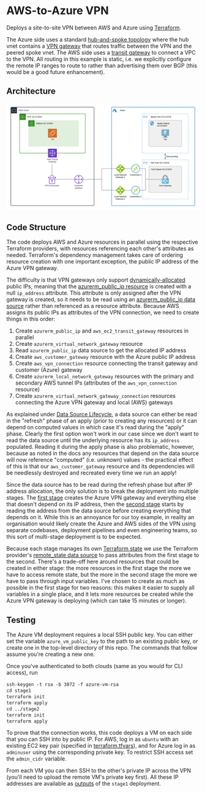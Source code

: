 # AWS-to-Azure VPN

Deploys a site-to-site VPN between AWS and Azure using [Terraform](https://www.terraform.io).

The Azure side uses a standard
[hub-and-spoke topology](https://docs.microsoft.com/en-us/azure/architecture/reference-architectures/hybrid-networking/hub-spoke)
where the hub vnet contains a
[VPN gateway](https://docs.microsoft.com/en-us/azure/vpn-gateway/) that routes traffic between
the VPN and the peered spoke vnet. The AWS side uses a
[transit gateway](https://docs.aws.amazon.com/vpc/latest/tgw/what-is-transit-gateway.html)
to connect a VPC to the VPN. All routing in this example is static, i.e. we explicitly
configure the remote IP ranges to route to rather than advertising them over BGP (this would
be a good future enhancement).

## Architecture

![Architecture diagram](architecture.png)

## Code Structure

The code deploys AWS and Azure resources in parallel using the respective Terraform providers,
with resources referencing each other's attributes as needed. Terraform's dependency management
takes care of ordering resource creation with one important exception, the public IP address of
the Azure VPN gateway.

The difficulty is that VPN gateways only support
[dynamically-allocated](https://docs.microsoft.com/en-us/azure/virtual-network/public-ip-addresses#allocation-method)
public IPs, meaning that the
[azurerm_public_ip resource](https://www.terraform.io/docs/providers/azurerm/r/public_ip.html)
is created with a null `ip_address` attribute. This attribute is only assigned after the VPN
gateway is created, so it needs to be read using an
[azurerm_public_ip data source](https://www.terraform.io/docs/providers/azurerm/d/public_ip.html)
rather than referenced as a resource attribute. Because AWS assigns its public IPs as attributes
of the VPN connection, we need to create things in this order:

1. Create `azurerm_public_ip` and `aws_ec2_transit_gateway` resources in parallel
1. Create `azurerm_virtual_network_gateway` resource
1. Read `azurerm_public_ip` data source to get the allocated IP address
1. Create `aws_customer_gateway` resource with the Azure public IP address
1. Create `aws_vpn_connection` resource connecting the transit gateway and customer (Azure) gateway
1. Create `azurerm_local_network_gateway` resources with the primary and secondary AWS tunnel IPs
(attributes of the `aws_vpn_connection` resource)
1. Create `azurerm_virtual_network_gateway_connection` resources connecting the Azure VPN gateway and
local (AWS) gateways

As explained under
[Data Source Lifecycle](https://www.terraform.io/docs/configuration/data-sources.html#data-source-lifecycle),
a data source can either be read in the "refresh" phase of an apply (prior to creating any resources)
or it can depend on computed values in which case it's read during the "apply" phase. Clearly the first option
won't work in our case since we don't want to read the data source until the underlying resource
has its `ip_address` populated. Reading it during the apply phase is also problematic, however, because as
noted in the docs any resources that depend on the data source will now reference "computed" (i.e. unknown)
values - the practical effect of this is that our `aws_customer_gateway` resource and its dependencies will
be needlessly destroyed and recreated every time we run an apply!

Since the data source has to be read during the refresh phase but after IP address allocation, the only solution
is to break the deployment into multiple stages. The [first stage](stage1/) creates the Azure VPN gateway and
everything else that doesn't depend on its IP address, then the [second stage](stage2/) starts by reading the
address from the data source before creating everything that depends on it. While this is an annoyance for our
toy example, in reality an organisation would likely create the Azure and AWS sides of the VPN using separate
codebases, deployment pipelines and even engineering teams, so this sort of multi-stage deployment is to be
expected.

Because each stage manages its own [Terraform state](https://www.terraform.io/docs/state/index.html) we use
the Terraform provider's
[remote_state data source](https://www.terraform.io/docs/providers/terraform/d/remote_state.html)
to pass attributes from the first stage to the second. There's a trade-off here around resources that could
be created in either stage: the more resources in the first stage the more we have to access remote state, but
the more in the second stage the more we have to pass through input variables. I've chosen to create as much as
possible in the first stage for two reasons: this makes it easier to supply all variables in a single place, and
it lets more resources be created while the Azure VPN gateway is deploying (which can take 15 minutes or longer).

## Testing

The Azure VM deployment requires a local SSH public key. You can either set the variable `azure_vm_public_key`
to the path to an existing public key, or create one in the top-level directory of this repo. The commands
that follow assume you're creating a new one.

Once you've authenticated to both clouds (same as you would for CLI access), run
```
ssh-keygen -t rsa -b 3072 -f azure-vm-rsa
cd stage1
terraform init
terraform apply
cd ../stage2
terraform init
terraform apply
```

To prove that the connection works, this code deploys a VM on each side that you can SSH into
by public IP. For AWS, log in as `ubuntu` with an existing EC2 key pair (specified in
[terraform.tfvars](stage1/terraform.tfvars)), and for Azure log in as `adminuser` using the
corresponding private key. To restrict SSH access set the `admin_cidr` variable.

From each VM you can then SSH to the other's private IP across the VPN (you'll need to upload
the remote VM's private key first). All these IP addresses are available as
[outputs](https://developer.hashicorp.com/terraform/language/values/outputs) of the `stage1`
deployment.
